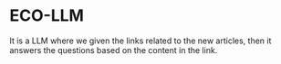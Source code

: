 # ECO-LLM
It is a LLM where we given the links related to the new articles, then it answers the questions based on the content in the link.
